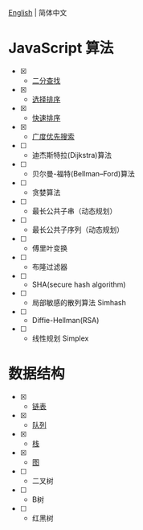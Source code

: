 [English](README.md) | 简体中文

# JavaScript 算法

- [x] - [二分查找](algorithm/binary-search.js)
- [x] - [选择排序](algorithm/selection-sort.js)
- [x] - [快速排序](algorithm/quick-sort.js)
- [x] - [广度优先搜索](algorithm/breadth-first-search.js)
- [ ] - 迪杰斯特拉(Dijkstra)算法
- [ ] - 贝尔曼-福特(Bellman–Ford)算法
- [ ] - 贪婪算法
- [ ] - 最长公共子串（动态规划）
- [ ] - 最长公共子序列（动态规划）
- [ ] - 傅里叶变换
- [ ] - 布隆过滤器
- [ ] - SHA(secure hash algorithm)
- [ ] - 局部敏感的散列算法 Simhash
- [ ] - Diffie-Hellman(RSA)
- [ ] - 线性规划 Simplex

# 数据结构

- [x] - [链表](data-structure/Linked-List.js)
- [x] - [队列](data-structure/Queue.js)
- [x] - [栈](data-structure/Stack.js)
- [x] - [图](data-structure/Graph.js)
- [ ] - 二叉树
- [ ] - B树
- [ ] - 红黑树
